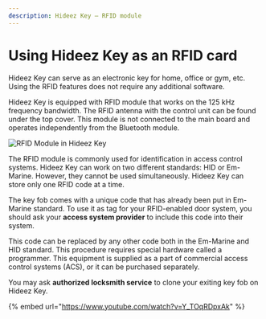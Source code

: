 ```yaml
---
description: Hideez Key — RFID module
---
```


# Using Hideez Key as an RFID card

Hideez Key can serve as an electronic key for home, office or gym, etc. Using the RFID features does not require any additional software.

Hideez Key is equipped with RFID module that works on the 125 kHz frequency bandwidth. The RFID antenna with the control unit can be found under the top cover. This module is not connected to the main board and operates independently from the Bluetooth module.

![RFID Module in Hideez Key](https://cdn.shopify.com/s/files/1/0007/8017/3348/files/HK-Shematics\_1024x1024.png?v=1539860345)

The RFID module is commonly used for identification in access control systems. Hideez Key can work on two different standards: HID or Em-Marine. However, they cannot be used simultaneously. Hideez Key can store only one RFID code at a time.

The key fob comes with a unique code that has already been put in Em-Marine standard. To use it as tag for your RFID-enabled door system, you should ask your **access system provider** to include this code into their system.

This code can be replaced by any other code both in the Em-Marine and HID standard. This procedure requires special hardware called a programmer. This equipment is supplied as a part of commercial access control systems (ACS), or it can be purchased separately.

You may ask **authorized locksmith service** to clone your exiting key fob on Hideez Key.

{% embed url="https://www.youtube.com/watch?v=Y_TOqRDpxAk" %}
